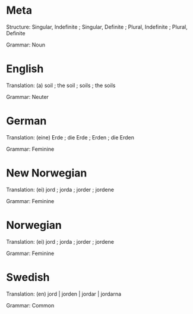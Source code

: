 Meta
====

Structure: Singular, Indefinite ; Singular, Definite ; Plural, Indefinite ; Plural, Definite

Grammar:   Noun



English
=======

Translation: (a) soil ; the soil ; soils ; the soils

Grammar:     Neuter



German
======

Translation: (eine) Erde ; die Erde ; Erden ; die Erden

Grammar:     Feminine



New Norwegian
=============

Translation: (ei) jord ; jorda ; jorder ; jordene

Grammar:     Feminine



Norwegian
=========

Translation: (ei) jord ; jorda ; jorder ; jordene

Grammar:     Feminine



Swedish
=======

Translation:  (en) jord | jorden | jordar | jordarna

Grammar:     Common
